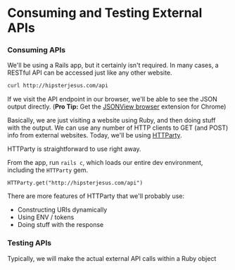 # Consuming and Testing External APIs

### Consuming APIs

We'll be using a Rails app, but it certainly isn't required. In many cases, a RESTful API can be accessed just like any other website.

```sh
curl http://hipsterjesus.com/api
```

If we visit the API endpoint in our browser, we'll be able to see the JSON output directly. (**Pro Tip:** Get the [JSONView browser](https://chrome.google.com/webstore/detail/jsonview/chklaanhfefbnpoihckbnefhakgolnmc?hl=en) extension for Chrome)

Basically, we are just visiting a website using Ruby, and then doing stuff with the output. We can use any number of HTTP clients to GET (and POST) info from external websites. Today, we'll be using [HTTParty](https://github.com/jnunemaker/httparty).

HTTParty is straightforward to use right away.

From the app, run `rails c`, which loads our entire dev environment, including the `HTTParty` gem.

`HTTParty.get("http://hipsterjesus.com/api")`

There are more features of HTTParty that we'll probably use:
- Constructing URIs dynamically
- Using ENV / tokens
- Doing stuff with the response

### Testing APIs

Typically, we will make the actual external API calls within a Ruby object
